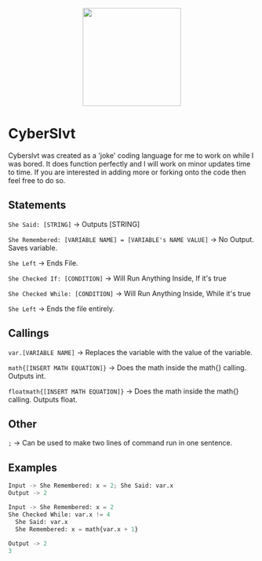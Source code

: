 <p align="center">
  <img src="https://user-images.githubusercontent.com/65754609/204068035-cdd50b9c-c611-48c5-9bff-35499bd7e6aa.png" width="200">
</p>

# CyberSlvt
Cyberslvt was created as a 'joke' coding language for me to work on while I was bored. It does function perfectly and I will work on minor updates time to time. If you are interested in adding more or forking onto the code then feel free to do so. 


## Statements
```She Said: [STRING]``` -> Outputs [STRING]

```She Remembered: [VARIABLE NAME] = [VARIABLE's NAME VALUE]``` -> No Output. Saves variable.

```She Left``` -> Ends File. 

```She Checked If: [CONDITION]``` -> Will Run Anything Inside, If it's true

```She Checked While: [CONDITION]``` -> Will Run Anything Inside, While it's true

```She Left``` -> Ends the file entirely.


## Callings
```var.[VARIABLE NAME]``` -> Replaces the variable with the value of the variable.

```math{[INSERT MATH EQUATION]}``` -> Does the math inside the math{} calling. Outputs int.

```floatmath{[INSERT MATH EQUATION]}``` -> Does the math inside the math{} calling. Outputs float.

## Other
```;``` -> Can be used to make two lines of command run in one sentence.

## Examples
```py
Input -> She Remembered: x = 2; She Said: var.x
Output -> 2
```

```py
Input -> She Remembered: x = 2
She Checked While: var.x != 4
  She Said: var.x
  She Remembered: x = math{var.x + 1}
  
Output -> 2
3
```
